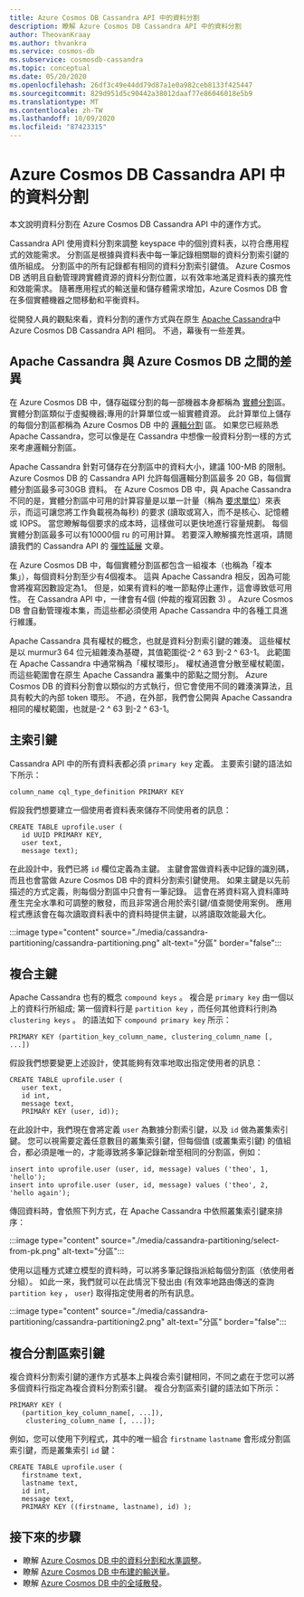 ```yaml
---
title: Azure Cosmos DB Cassandra API 中的資料分割
description: 瞭解 Azure Cosmos DB Cassandra API 中的資料分割
author: TheovanKraay
ms.author: thvankra
ms.service: cosmos-db
ms.subservice: cosmosdb-cassandra
ms.topic: conceptual
ms.date: 05/20/2020
ms.openlocfilehash: 26df3c49e44dd79d87a1e0a982ceb8133f425447
ms.sourcegitcommit: 829d951d5c90442a38012daaf77e86046018e5b9
ms.translationtype: MT
ms.contentlocale: zh-TW
ms.lasthandoff: 10/09/2020
ms.locfileid: "87423315"
---
```

# <a name="partitioning-in-azure-cosmos-db-cassandra-api"></a>Azure Cosmos DB Cassandra API 中的資料分割

本文說明資料分割在 Azure Cosmos DB Cassandra API 中的運作方式。 

Cassandra API 使用資料分割來調整 keyspace 中的個別資料表，以符合應用程式的效能需求。 分割區是根據與資料表中每一筆記錄相關聯的資料分割索引鍵的值所組成。 分割區中的所有記錄都有相同的資料分割索引鍵值。 Azure Cosmos DB 透明且自動管理跨實體資源的資料分割位置，以有效率地滿足資料表的擴充性和效能需求。 隨著應用程式的輸送量和儲存體需求增加，Azure Cosmos DB 會在多個實體機器之間移動和平衡資料。

從開發人員的觀點來看，資料分割的運作方式與在原生 [Apache Cassandra](https://cassandra.apache.org/)中 Azure Cosmos DB Cassandra API 相同。 不過，幕後有一些差異。 


## <a name="differences-between-apache-cassandra-and-azure-cosmos-db"></a>Apache Cassandra 與 Azure Cosmos DB 之間的差異

在 Azure Cosmos DB 中，儲存磁碟分割的每一部機器本身都稱為 [實體分割](partition-data.md#physical-partitions)區。 實體分割區類似于虛擬機器;專用的計算單位或一組實體資源。 此計算單位上儲存的每個分割區都稱為 Azure Cosmos DB 中的 [邏輯分割](partition-data.md#logical-partitions) 區。 如果您已經熟悉 Apache Cassandra，您可以像是在 Cassandra 中想像一般資料分割一樣的方式來考慮邏輯分割區。 

Apache Cassandra 針對可儲存在分割區中的資料大小，建議 100-MB 的限制。 Azure Cosmos DB 的 Cassandra API 允許每個邏輯分割區最多 20 GB，每個實體分割區最多可30GB 資料。 在 Azure Cosmos DB 中，與 Apache Cassandra 不同的是，實體分割區中可用的計算容量是以單一計量（稱為 [要求單位](request-units.md)）來表示，而這可讓您將工作負載視為每秒) 的要求 (讀取或寫入，而不是核心、記憶體或 IOPS。 當您瞭解每個要求的成本時，這樣做可以更快地進行容量規劃。 每個實體分割區最多可以有10000個 ru 的可用計算。 若要深入瞭解擴充性選項，請閱讀我們的 Cassandra API 的 [彈性延展](manage-scale-cassandra.md) 文章。 

在 Azure Cosmos DB 中，每個實體分割區都包含一組複本（也稱為「複本集」），每個資料分割至少有4個複本。 這與 Apache Cassandra 相反，因為可能會將複寫因數設定為1。 但是，如果有資料的唯一節點停止運作，這會導致低可用性。 在 Cassandra API 中，一律會有4個 (仲裁的複寫因數 3) 。 Azure Cosmos DB 會自動管理複本集，而這些都必須使用 Apache Cassandra 中的各種工具進行維護。 

Apache Cassandra 具有權杖的概念，也就是資料分割索引鍵的雜湊。 這些權杖是以 murmur3 64 位元組雜湊為基礎，其值範圍從-2 ^ 63 到-2 ^ 63-1。 此範圍在 Apache Cassandra 中通常稱為「權杖環形」。 權杖通道會分散至權杖範圍，而這些範圍會在原生 Apache Cassandra 叢集中的節點之間分割。 Azure Cosmos DB 的資料分割會以類似的方式執行，但它會使用不同的雜湊演算法，且具有較大的內部 token 環形。 不過，在外部，我們會公開與 Apache Cassandra 相同的權杖範圍，也就是-2 ^ 63 到-2 ^ 63-1。


## <a name="primary-key"></a>主索引鍵

Cassandra API 中的所有資料表都必須 `primary key` 定義。 主要索引鍵的語法如下所示：

```shell
column_name cql_type_definition PRIMARY KEY
```

假設我們想要建立一個使用者資料表來儲存不同使用者的訊息：

```shell
CREATE TABLE uprofile.user ( 
   id UUID PRIMARY KEY, 
   user text,  
   message text);
```

在此設計中，我們已將 `id` 欄位定義為主鍵。 主鍵會當做資料表中記錄的識別碼，而且也會當做 Azure Cosmos DB 中的資料分割索引鍵使用。 如果主鍵是以先前描述的方式定義，則每個分割區中只會有一筆記錄。 這會在將資料寫入資料庫時產生完全水準和可調整的散發，而且非常適合用於索引鍵/值查閱使用案例。 應用程式應該會在每次讀取資料表中的資料時提供主鍵，以將讀取效能最大化。 

:::image type="content" source="./media/cassandra-partitioning/cassandra-partitioning.png" alt-text="分區" border="false":::


## <a name="compound-primary-key"></a>複合主鍵

Apache Cassandra 也有的概念  `compound keys` 。 複合是 `primary key` 由一個以上的資料行所組成; 第一個資料行是 `partition key` ，而任何其他資料行則為 `clustering keys` 。 的語法如下 `compound primary key` 所示：

```shell
PRIMARY KEY (partition_key_column_name, clustering_column_name [, ...])
```

假設我們想要變更上述設計，使其能夠有效率地取出指定使用者的訊息：

```shell
CREATE TABLE uprofile.user (
   user text,  
   id int, 
   message text, 
   PRIMARY KEY (user, id));
```

在此設計中，我們現在會將定義 `user` 為數據分割索引鍵，以及 `id` 做為叢集索引鍵。 您可以視需要定義任意數目的叢集索引鍵，但每個值 (或叢集索引鍵) 的值組合，都必須是唯一的，才能導致將多筆記錄新增至相同的分割區，例如：

```shell
insert into uprofile.user (user, id, message) values ('theo', 1, 'hello');
insert into uprofile.user (user, id, message) values ('theo', 2, 'hello again');
```

傳回資料時，會依照下列方式，在 Apache Cassandra 中依照叢集索引鍵來排序：

:::image type="content" source="./media/cassandra-partitioning/select-from-pk.png" alt-text="分區":::

使用以這種方式建立模型的資料時，可以將多筆記錄指派給每個分割區（依使用者分組）。 如此一來，我們就可以在此情況下發出由 (有效率地路由傳送的查詢 `partition key` ， `user`) 取得指定使用者的所有訊息。 

:::image type="content" source="./media/cassandra-partitioning/cassandra-partitioning2.png" alt-text="分區" border="false":::


## <a name="composite-partition-key"></a>複合分割區索引鍵

複合資料分割索引鍵的運作方式基本上與複合索引鍵相同，不同之處在于您可以將多個資料行指定為複合資料分割索引鍵。 複合分割區索引鍵的語法如下所示：

```shell
PRIMARY KEY (
   (partition_key_column_name[, ...]), 
    clustering_column_name [, ...]);
```
例如，您可以使用下列程式，其中的唯一組合 `firstname` `lastname` 會形成分割區索引鍵，而是叢集索引 `id` 鍵：

```shell
CREATE TABLE uprofile.user ( 
   firstname text, 
   lastname text,
   id int,  
   message text, 
   PRIMARY KEY ((firstname, lastname), id) );
```

## <a name="next-steps"></a>接下來的步驟

* 瞭解 [Azure Cosmos DB 中的資料分割和水準調整](partition-data.md)。
* 瞭解 [Azure Cosmos DB 中布建的輸送量](request-units.md)。
* 瞭解 [Azure Cosmos DB 中的全域散發](distribute-data-globally.md)。
